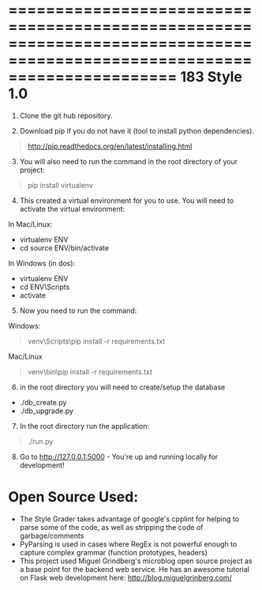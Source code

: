 ==========================================================================================================================
183 Style 1.0 
==========================================================================================================================

1) Clone the git hub repository.

2) Download pip if you do not have it (tool to install python dependencies).

> http://pip.readthedocs.org/en/latest/installing.html

3) You will also need to run the command in the root directory of your project:

> pip install virtualenv

4) This created a virtual environment for you to use.  You will need to activate the virtual environment:

In Mac/Linux:
-  virtualenv ENV
-  cd source ENV/bin/activate

In Windows (in dos):
- virtualenv ENV
- cd ENV\Scripts
- activate

5) Now you need to run the command: 

Windows:

> venv\Scripts\pip install -r requirements.txt


Mac/Linux

> venv\bin\pip install -r requirements.txt


6) in the root directory you will need to create/setup the database

- ./db_create.py
- ./db_upgrade.py

7) In the root directory run the application:

>  ./run.py 

8) Go to http://127.0.0.1:5000 - You're up and running locally for development!


Open Source Used:
==========================================================================================================================
  - The Style Grader takes advantage of google's cpplint for helping to parse some of the code, as well as stripping the code of garbage/comments
  -  PyParsing is used in cases where RegEx is not powerful enough to capture complex grammar (function prototypes, headers)
  - This project used Miguel Grindberg's microblog open source project as a base point for the backend web service.  He has an awesome tutorial on Flask web development here: http://blog.miguelgrinberg.com/

